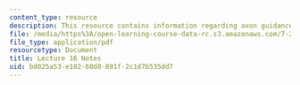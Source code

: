 ```yaml
---
content_type: resource
description: This resource contains information regarding axon guidance I.
file: /media/https%3A/open-learning-course-data-rc.s3.amazonaws.com/7-29j-cellular-neurobiology-spring-2012/bd025a53e18260d8891f2c1d7b535dd7_MIT7_29JS12_lecture16.pdf
file_type: application/pdf
resourcetype: Document
title: Lecture 16 Notes
uid: bd025a53-e182-60d8-891f-2c1d7b535dd7
---
```

